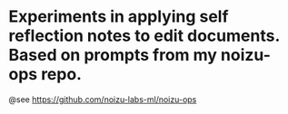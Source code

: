 Experiments in applying self reflection notes to edit documents. Based on prompts from my noizu-ops repo.
===============

@see https://github.com/noizu-labs-ml/noizu-ops

